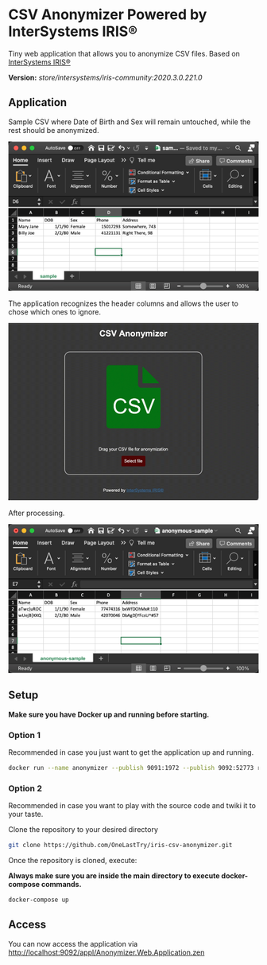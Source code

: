 # CSV Anonymizer Powered by InterSystems IRIS®

Tiny web application that allows you to anonymize CSV files. Based on [InterSystems IRIS®](https://www.intersystems.com/products/intersystems-iris)

**Version:** _store/intersystems/iris-community:2020.3.0.221.0_

## Application

Sample CSV where Date of Birth and Sex will remain untouched, while the rest should be anonymized.

![before](assets/before.png)

The application recognizes the header columns and allows the user to chose which ones to ignore.

![demo](assets/demo.gif)

After processing.

![after](assets/after.png)

## Setup

**Make sure you have Docker up and running before starting.**

### Option 1

Recommended in case you just want to get the application up and running.

```bash
docker run --name anonymizer --publish 9091:1972 --publish 9092:52773 rlourenc/iris-csv-anonymizer:1.0
```

### Option 2

Recommended in case you want to play with the source code and twiki it to your taste.

Clone the repository to your desired directory

```bash
git clone https://github.com/OneLastTry/iris-csv-anonymizer.git
```

Once the repository is cloned, execute:

**Always make sure you are inside the main directory to execute docker-compose commands.**

```bash
docker-compose up
```

## Access

You can now access the application via [http://localhost:9092/appl/Anonymizer.Web.Application.zen](http://localhost:9092/appl/Anonymizer.Web.Application.zen)
